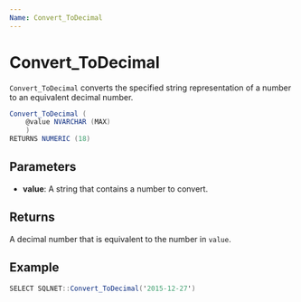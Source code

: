 ```yaml
---
Name: Convert_ToDecimal
---
```


# Convert_ToDecimal

`Convert_ToDecimal` converts the specified string representation of a number to an equivalent decimal number.

```csharp
Convert_ToDecimal (
	@value NVARCHAR (MAX)
	)
RETURNS NUMERIC (18)
```

## Parameters

  - **value**: A string that contains a number to convert.

## Returns

A decimal number that is equivalent to the number in `value`.

## Example

```csharp
SELECT SQLNET::Convert_ToDecimal('2015-12-27')
```
